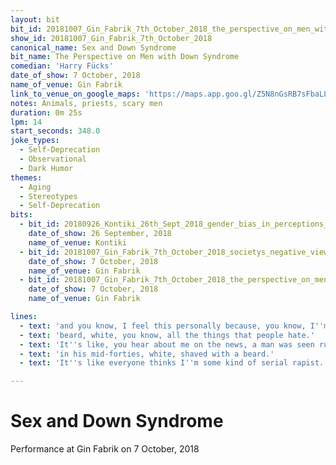 ```yaml
---
layout: bit
bit_id: 20181007_Gin_Fabrik_7th_October_2018_the_perspective_on_men_with_down_syndrome
show_id: 20181007_Gin_Fabrik_7th_October_2018
canonical_name: Sex and Down Syndrome
bit_name: The Perspective on Men with Down Syndrome
comedian: 'Harry Fücks'
date_of_show: 7 October, 2018
name_of_venue: Gin Fabrik
link_to_venue_on_google_maps: 'https://maps.app.goo.gl/Z5N8nGsRB7sFbaLL8'
notes: Animals, priests, scary men
duration: 0m 25s
lpm: 14
start_seconds: 348.0
joke_types:
  - Self-Deprecation
  - Observational
  - Dark Humor
themes:
  - Aging
  - Stereotypes
  - Self-Deprecation
bits:
  - bit_id: 20180926_Kontiki_26th_Sept_2018_gender_bias_in_perceptions_of_relationships
    date_of_show: 26 September, 2018
    name_of_venue: Kontiki
  - bit_id: 20181007_Gin_Fabrik_7th_October_2018_societys_negative_view_on_men
    date_of_show: 7 October, 2018
    name_of_venue: Gin Fabrik
  - bit_id: 20181007_Gin_Fabrik_7th_October_2018_the_perspective_on_men_with_down_syndrome
    date_of_show: 7 October, 2018
    name_of_venue: Gin Fabrik

lines:
  - text: 'and you know, I feel this personally because, you know, I''m in my mid-forties, I''m bald,'
  - text: 'beard, white, you know, all the things that people hate.'
  - text: 'It''s like, you hear about me on the news, a man was seen running, witnesses say he was'
  - text: 'in his mid-forties, white, shaved with a beard.'
  - text: 'It''s like everyone thinks I''m some kind of serial rapist.'

---
```


# Sex and Down Syndrome

Performance at Gin Fabrik on 7 October, 2018
